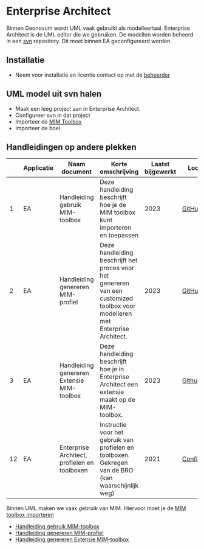 # Enterprise Architect

Binnen Geonovum wordt UML vaak gebruikt als modelleertaal. Enterprise Architect
is de UML editor die we gebruiken. De modellen worden beheerd in een [svn](../svn/index.md) repository.
Dit moet binnen EA geconfigureerd worden.

## Installatie

- Neem voor installatie en licentie contact op met de
  [beheerder](https://stichtinggeonovum.sharepoint.com/:b:/r/sites/FBICT/Gedeelde%20documenten/General/wat%20staat%20waar/Tooling_en_Beheerders.pdf?csf=1&web=1&e=aEcKjl)


## UML model uit svn halen

- Maak een leeg project aan in Enterprise Architect.
- Configureer svn in dat project
- Importeer de [MIM Toolbox](MIM-toolbox-importeren.md)
- Importeer de boel

## Handleidingen op andere plekken

| | Applicatie | Naam document | Korte omschrijving | Laatst bijgewerkt | Locatie | Gebruik |
| --- | --- | --- | --- | --- | --- | --- |
| 1 | EA | Handleiding gebruik MIM-toolbox | Deze handleiding beschrijft hoe je de MIM toolbox kunt importeren en toepassen | 2023 | [GitHub](https://github.com/Geonovum/MIM-Werkomgeving/blob/master/UML%20profieltooling/werkversie1.1.1/README.md) | Openbaar |
| 2 | EA | Handleiding genereren MIM-profiel | Deze handleiding beschrijft het proces voor het genereren van een customized toolbox voor modelleren met Enterprise Architect. | 2023 | [GitHub](https://github.com/Geonovum/MIM-Werkomgeving/tree/master/UML%20profieltooling#readme) | Openbaar |
| 3 | EA | Handleiding genereren Extensie MIM-toolbox | Deze handleiding beschrijft hoe je in Enterprise Architect een extensie maakt op de MIM-toolbox. | 2023 | [Github](https://github.com/Geonovum/MIM-Werkomgeving/blob/master/UML%20profieltooling/how_to_extensie_op_toolbox.md) |  Openbaar |
| 12 | EA | Enterprise Architect, profielen en toolboxen | Instructie voor het gebruik van profielen en toolboxen. Gekregen van de BRO (kan waarschijnlijk weg) | 2021 | [Confluence](https://geonovum.atlassian.net/l/cp/YCt6Vi1J) | Intern |

Binnen UML maken we vaak gebruik van MIM. Hiervoor moet je de [MIM toolbox importeren](MIM-toolbox-importeren.md)

- [Handleiding gebruik MIM-toolbox](https://github.com/Geonovum/MIM-Werkomgeving/blob/master/UML%20profieltooling/werkversie1.1.1/README.md)
- [Handleiding genereren MIM-profiel](https://github.com/Geonovum/MIM-Werkomgeving/tree/master/UML%20profieltooling#readme)
- [Handleiding genereren Extensie MIM-toolbox](https://github.com/Geonovum/MIM-Werkomgeving/blob/master/UML%20profieltooling/how_to_extensie_op_toolbox.md)